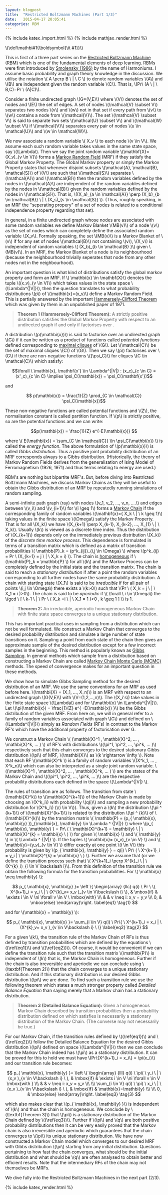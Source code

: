 ```yaml
---
layout: blogpost
title:  "Restricted Boltzmann Machines (Part 1/3)"
date:   2015-04-17 20:05:41
categories: RBM
---
```


{% include katex_import.html %}
{% include mathjax_render.html %}

\\(\def\mathbi#1{\boldsymbol{\it #1}}\\)

This is first of a three part series on the [Restricted Boltzmann Machine](http://en.wikipedia.org/wiki/Restricted_Boltzmann_machine) (RBM) which is one of the fundamental elements of deep learning. RBMs were first introduced by [Smolensky (1986)](http://www-psych.stanford.edu/~jlm/papers/PDP/Volume%201/Chap6_PDP86.pdf) by the name of Harmoniums. I assume basic probability and graph theory knowledge in the discussion. We utilise the notation \\( A \perp B \ \| \ C \\) to denote random variables \\(A\\) and \\(B\\) are independent given the random variable \\(C\\). That is, \\(Pr\\ (A \\ \| \\ B,C)=Pr \\ (A\|C)\\).


Consider a finite undirected graph \\(G=(V,E)\\) where \\(V\\) denotes the set of nodes and \\(E\\) the set of edges. A set of nodes \\(\mathcal{V} \subset V\\) separates two nodes \\(v\\) and \\(w\\) not in that set if every path from \\(v\\) to \\(w\\) contains a node from \\(\mathcal{V}\\). The set \\(\mathcal{V} \subset V\\) is said to separate two sets \\(\mathcal{U} \subset V\\) and \\(\mathcal{W} \subset V\\) if \\(\mathcal{V}\\) separates every pair of nodes \\(u \in \mathcal{U}\\) and \\(w \in \mathcal{W}\\).

We now associate a random variable \\( X\_v \\) to each node \\(v \in V\\). We assume each such random variable takes values in the same state space, say \\(\Lambda\\). Then we say the joint random variable \\(\mathbf{X}=(X\_v)\_{v \in V}\\) forms a [Markov Random Field](http://en.wikipedia.org/wiki/Markov_random_field) (MRF) if they satisfy the Global Markov Property. The Global Markov property or simply the Markov Property states that whenever disjoint subsets \\(\mathcal{A}, \mathcal{B}, \mathcal{S}\\) of \\(V\\) are such that \\(\mathcal{S}\\) separates \\(\mathcal{A}\\) and \\(\mathcal{B}\\) then the random variables defined by the nodes in \\(\mathcal{A}\\) are independent of the random variables defined by the nodes in \\(\mathcal{B}\\) given the random variables defined by the nodes in \\(\mathcal{S}\\).
That is, \\((X\_a)\_{a \in \mathcal{A}} \perp (X\_b)\_{b \in \mathcal{B}} \ \| \ (X\_s)\_{s \in \mathcal{S}} \\). (Thus, roughly speaking, in an MRF the "seperating propery" of a set of nodes is related to a conditional independence property regarding that set).

In general, in a finite undirected graph whose nodes are associated with some random variables we define Markov Blanket \\(MB(v)\\) of a node \\(v\\) as the set of nodes which can completely define the associated random variable \\(X\_v\\). Formally speaking, the set \\(MB(v)\\) is a Markov Blanket of \\(v\\) if for any set of nodes \\(\mathcal{B}\\) not containing \\(v\\), \\(X_v\\) is independent of random variables \\( (X\_b)\_{b \in \mathcal{B} }\\) given \\(MB(v)\\). In an MRF, the Markov Blanket of a node is its neighbourhood (because the neighbourhood trivially seperates that node from any other nodes not in the neighbourhood).

An important question is what kind of distributions satisfy the global markov property and form an MRF. If \\( \mathbi{x}  \in \mathbf{X}\\) denotes the tuple \\((x\_v)\_{v \in V}\\) which takes values in the state space \\(\Lambda^{\|V\|}\\), then the question translates to what probability distributions \\(p\\) of \\(\mathbi{x}=(x\_v)\\) define a Markov Random Field. This is partially answered by the important [Hammersely-Clifford Theorem](http://en.wikipedia.org/wiki/Hammersley%E2%80%93Clifford_theorem) which was given by them in an unpublished paper of 1971.

<blockquote>
<b>Theorem 1 (Hammersely-Clifford Theorem):</b> A strictly positive distribution <script type="math/tex"> p>0 </script> satisfies the Global Markov Property with respect to an undirected graph <script type="math/tex"> G </script> if and only if <script type="math/tex"> p </script> factorises over <script type="math/tex"> G </script>.
</blockquote>

A distribution \\(p(\mathbi{x})\\) is said to factorise over an undirected graph \\(G\\) if it can be written as a product of functions called *potential functions* defined corresponding to [maximal cliques](http://mathworld.wolfram.com/MaximalClique.html) of \\(G\\). Let \\(\mathcal{C}\\) be the set of maximal cliques \\(C\\) of \\(G\\). Then we say \\(p\\) factorises over \\(G\\) if there are non-negative functions \\(\{\psi_C\}\\) for cliques \\(C \in \mathcal{C}\\) which satisfy:

$$\forall \ \mathbi{x}, \mathbf{x'} \in \Lambda^{|V|} : (x_c)_{c \in C} = (x'_c)_{c \in C} \implies \psi_C(\mathbi{x}) = \psi_C(\mathbf{x'})$$

and

$$ p(\mathbi{x}) = \frac{1}{Z} \prod_{C \in \mathcal{C}} \psi_C(\mathbi{x})$$

These non-negative functions are called potential functions and \\(Z\\), the normalisation constant is called partition function. If \\(p\\) is strictly positive, so are the potential functions and we can write:

$$p(\mathbi{x}) = \frac{1}{Z} e^{-E(\mathbi{x})}  $$

where \\( E(\mathbi{x}) = \sum\_{C \in \mathcal{C}} \ln \psi\_C(\mathbi{x}) \\) is called the *energy function*. The above formulation of \\(p(\mathbi{x})\\) is called *Gibbs distribution*. Thus a positive joint probability distribution of an MRF corresponds always to a Gibbs distribution. (Historically, the theory of Markov Random Fields derives from the generalisation of Ising Model of Ferromagnetism (1926, 1971) and thus terms relating to energy are used.)

RBM's are nothing but bipartite MRF's. But, before diving into Restricted Boltzmann Machines, we discuss Markov Chains as they will be useful to obtain the Gibbs distribution of an MRF by repeatedly running simulations of random sampling.

A semi-infinite path graph (ray) with nodes \\(v\_1, v\_2, ..., v\_n, ....\\) and edges between \\(v\_i\\) and \\(v\_{i+1}\\) for \\(i \geq 1\\) forms a [Markov Chain](http://en.wikipedia.org/wiki/Markov_chain) if the corresponding family of random variables \\(\mathbf{x}=\{ X\_k \\ \| \\ k \geq 1\}\\) taking values in the finite space \\(\Omega\\) satisfy the Markov Property. That is for all \\(X\_k\\) we have \\(X\_{k+1} \perp X\_{k-1}, X\_{k-2}, ..., X\_{1} \ \| \ X\_k\\). Usually \\(k\\) is viewed as a discrete time index. Thus the distribution of \\(X\_{k+1}\\) depends only on the immediately previous distribution \\(X\_k\\) of the *discrete time markov process*. This dependence is formulated in terms of a transition matrix which is defined as a matrix of transition probabilities \\(  \mathbb{P}\_k = (p^k\_{ij})\_{i,j \in \Omega} \\) where \\(p^k\_{ij} =  Pr \\ (X\_{k+1} = j \\ \| \\ X\_k = i)  \\). The chain is [homogeneous](http://en.wikipedia.org/wiki/Markov_chain#Time-homogeneous_Markov_chain_with_a_finite_state_space) if \\(\mathbb{P}\_k = \mathbb{P} \\) for all \\(k\\) and the Markov Process can be completely defined by the initial state and the transition matrix. The chain is said to reach a *stationary distribution* if after a point the random variables corresponding to all further nodes have the same probability distribution. A chain with starting state \\(X\_1\\) is said to be *irreducible* if for all pair of points \\(i,j \in \Omega\\) there exists a \\(k>0\\) such that \\(Pr \\ (  X\_k = j \\ \| \\  X\_1 = i )>0\\). The chain is said to be *aperiodic* if \\( \forall \ i \in \Omega\\) the \\(gcd \ [  \\ k-1  \\ \|  \\ Pr \ (  X\_k  =i  \\ \| \\   X\_1  =  1  )>0  ,   k  \geq 1  ] \\) is 1.


<blockquote>
<b>Theorem 2:</b>  An irreducible, aperiodic homogeneous Markov Chain with finite state space <script type="math/tex"> \Omega </script> converges to a unique stationary distribution.
</blockquote>

This has important practical uses in sampling from a distribution which can not be well formulated. We construct a Markov Chain that converges to the desired probability distribution and simulate a large number of state transitions on it. Sampling a point from each state of the chain then gives an approximate sample of the desired distribution except for a few incorrect samples in the beginning. This method is popularly known as [Gibbs Sampling](http://en.wikipedia.org/wiki/Gibbs_sampling). In general methods which sample from a distribution based on constructing a Markov Chain are called [Markov Chain Monte Carlo (MCMC)](http://en.wikipedia.org/wiki/Markov_chain_Monte_Carlo) methods. The speed of convergence makes for an important question in these methods.

We show how to simulate Gibbs Sampling method for the desired distribution of an MRF. We use the same conventions for an MRF as used before here. \\(\mathbi{X} = (X\_1, ..., X\_n)\\) is an MRF with respect to an undirected graph \\(G(V,E)\\) with \\(V=(1,2,...,n)\\). The \\(X\_i's\\) take values in the finite state space \\(\Lambda\\) and for \\(\mathbi{x} \in \Lambda^{\|V\|}\\). Let \\(\pi(\mathbi{x}) = \frac{1}{Z} e^{ -E(\mathbi{x}) }\\) be the Gibbs distribution of the given MRF.
From here on, we will in general refer to a family of random variables associated with graph \\(G\\) and defined on \\(\Lambda^{\|V\|}\\) simply as *Random Fields* (RFs) in contrast to the Markov RF's which have the additional property of factorisation over G.

We construct a Markov Chain \\( (\mathbi{X}^1 ,  \mathbi{X}^2, ... , \mathbi{X}^k, ... ) \\) of RF's with distributions \\((\pi^1, \pi^2, ..., \pi^k, ...  )\\) respectively such that this chain converges to the desired stationary Gibbs distribution \\(\pi\\) of MRF, \\(\mathbi{X}\\) as \\(k \rightarrow \infty \\).
Note that each RF \\(\mathbi{X}^k \\) is a family of random variables \\((X^k_1, ... , X^k\_n)\\) which can also be interpreted as a single joint random variable. \\((\mathbi{X}^1 ,  \mathbi{X}^2, ... , \mathbi{X}^k, ... ) \\) are the states of the Markov Chain and \\((\pi^1, \pi^2, ..., \pi^k, ...  )\\) are the respective probability distributions each defined in the space \\(\Lambda^{\|V\|} \\).

The rules of transition are as follows. The transition from state \\(\mathbi{X}^k\\) to \\(\mathbi{X}^{k+1}\\) of the Markov Chain is made by choosing an \\(X^k\_i\\) with probability \\(q(i)\\) and sampling a new probability distribution for \\(X^k\_i\\) (\\(i \in V\\)). Thus, given a \\(k\\) the distribution \\(\pi ^ {k+1}\\) of \\(\mathbi{X}^{k+1}\\) is related to the distribution \\(\pi ^ {k}\\) of \\(\mathbi{X}^{k}\\) by the transition matrix \\(  \mathbb{P} = (p\_{ \mathbi{x}, \mathbi{y} })\_{\mathbi{x}, \mathbi{y} \in \Lambda ^ {\|V\|}} \\) where \\(p\_{ \mathbi{x}, \mathbi{y} } =  Pr\ (  \   \mathbi{X}^{k+1}  = \mathbi{y} \ \| \  \mathbi{X}^{k}  = \mathbi{x} \ )  \\) for given \\( \mathbi{x} \\) and \\( \mathbi{y} \\) in \\( \Lambda ^ {\|V\|} \\). If the tuples \\( \mathbi{x}= (x\_v)\_{v \in V} \\) and \\( \mathbi{y}=(y\_v)\_{v \in V} \\) differ exactly at one point \\(i \in V\\) this probability is given by \\(p\_{ \mathbi{x}, \mathbi{y} } = q(i) \ Pr\ ( \  X^{k+1}\_i = y\_i \| \  \mathbi{X}^{k}  = \mathbi{x} \  ) \\). Further we assume that (or we define the transition process such that) \\( X^{k+1}\_i \perp X^{k}\_i \ \| \ (X^{k}\_i)\_{i \in V \backslash i}\\). From this definition of the transition rule we obtain the following formula for the transition probabilities. For \\( \mathbi{x} \neq \mathbi{y} \\):

$$
p_{ \mathbi{x}, \mathbi{y} }=
\left \{ 
\begin{array} {llc} q(i) \ Pr \ \{   X^{k+1}_i = y_i \ | \  (X^{k}_v= x_v )_{v \in V\backslash i}   \},
 & \mbox{if} & \exists i \in V \ni  \forall v \in V \ \mbox{with} 
\\\
  & & v \neq i: x_v = y_v 
 \\\
 0, & \mbox{else}
\end{array}\right.
\label{eq1} \tag{1}
$$

and for \\(\mathbi{x} = \mathbi{y} \\): 

$$
p_{ \mathbi{x}, \mathbi{x} }= \sum_{i \in V} q(i) \ Pr\{  \ X^{k+1}_i = x_i | \  (X^{k}_v= x_v )_{v \in V\backslash i}  \ \}
\label{eq2} \tag{2}
$$

For a given \\(k\\), the transition rule of the Markov Chain of RFs is thus defined by transition probabilities which are defined by the equations \\((\ref{eq1})\\) and \\((\ref{eq2})\\). Of course, it would be convenient if we can define the transition rule such that the transition matrix \\(\mathbb{P}\\) is independent of \\(k\\) that is, the Markov Chain is homogeneous. Further if the chain is also irreversible and aperiodic we can conclude using \\(\textbf{Theorem 2}\\) that the chain converges to a unique stationary distribution. And if this stationary distribution is our desired Gibbs distribution \\(\pi\\) we are done. To find such a transition rule we use the following theorem which states a much stronger property called *Detailed Balance Equation* than saying merely that a Markov chain has a stationary distribution.


<blockquote>
<b>Theorem 3 (Detailed Balance Equation):</b> Given a homogeneous Markov Chain described by transition probabilities <script type="math/tex"> (p_{ij})_{i,j \in \Omega} </script> then a probability distribution <script type="math/tex"> \pi </script> defined on <script type="math/tex">\Omega</script> which satisfies <script type="math/tex"> \pi(i)p_{ij} = \pi(j)p_{ji}</script> is necessarily a stationary distribution of the Markov Chain. (The converse may not necessarily be true.)
</blockquote>

For our Markov Chain, if the transition rules defined by \\((\ref{eq1})\\) and \\((\ref{eq2})\\) follow the Detailed Balance Equation for the desired Gibbs distribution \\(\pi\\) defined on space \\(\Lambda^{\|V\|}\\) then we can conclude that the Markov Chain indeed has \\(\pi\\) as a stationary distribution. It can be proved for this to hold we must have \\(Pr\\{X^{k+1}\_i = x\_i\\} = \pi(x\_i)\\) and our transition rule becomes:

$$
p_{ \mathbi{x}, \mathbi{y} }=
\left \{ 
\begin{array} {lll} q(i) \ \pi( \ y_i \ | \  (x_v )_{v \in V\backslash i}  \ ),
 & \mbox{if} & \exists i \in V \ni  \forall v \in V \mbox{with } 
\\\
  & & v \neq i: x_v = y_v 
 \\\
 \\\
 \sum_{i \in V} q(i) \ \pi( \ x_i \ | \  (x_v )_{v \in V\backslash i}  \ ), & \mbox{if} & \mathbi{x}=\mathbi{y}
 \\\
 \\\
 0, & \mbox{else}
\end{array}\right.
\label{eq3} \tag{3}
$$

which also makes clear that \\(p\_{ \mathbi{x}, \mathbi{y} }\\) is independent of \\(k\\) and thus the chain is homogeneous. We conclude by \\(\textbf{Theorem 3}\\) that \\(\pi\\) is a stationary distribution of the Markov Chain defined by \\((\ref{eq3})\\). Further if \\(\pi\\) and \\(q\\) are both positive probability distributions then it can be very easily proved that the Markov chain is also irreversible and aperiodic which guarantees that the chain converges to \\(\pi\\) its unique stationary distribution. We have now constructed a Markov Chain model which converges to our desired MRF with Gibbs distribution \\(\pi\\) starting from any initial distribution. Questions pertaining to how fast the chain converges, what should be the initial distribution and what should be \\(q\\) are often analysed to obtain better and efficient results. Note that the intermediary RFs of the chain may not themselves be MRFs.

We dive fully into the Restricted Boltzmann Machines in the next part (2/3).



{% include katex_render.html %}
